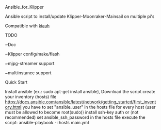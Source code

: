 
Ansible_for_Klipper

Ansible script to install/update Klipper-Moonraker-Mainsail on multiple pi's

Compatible with [kiauh](https://github.com/th33xitus/kiauh)

TODO

~Doc

~Klipper config/make/flash

~mjpg-streamer support

~multiinstance support

Quick Start

Install ansible (ex.: sudo apt-get install ansible), Download the script
create your inventory (hosts) file https://docs.ansible.com/ansible/latest/network/getting_started/first_inventory.html
you have to set "ansible_user" in the hosts file for every host (user must be allowed to become root(sudo))
install ssh-key auth or (not recommended) set ansible_ssh_password in the hosts file
execute the script: ansible-playbook -i hosts main.yml
